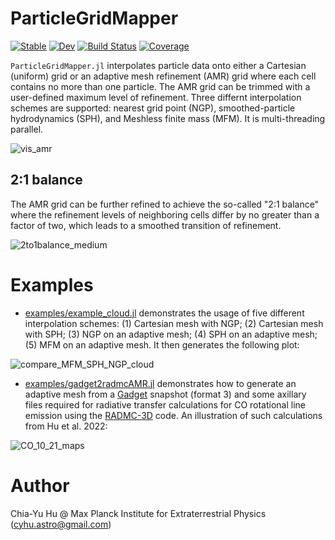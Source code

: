 # ParticleGridMapper

[![Stable](https://img.shields.io/badge/docs-stable-blue.svg)](https://huchiayu.github.io/ParticleGridMapper.jl/stable)
[![Dev](https://img.shields.io/badge/docs-dev-blue.svg)](https://huchiayu.github.io/ParticleGridMapper.jl/dev)
[![Build Status](https://github.com/huchiayu/ParticleGridMapper.jl/workflows/CI/badge.svg)](https://github.com/huchiayu/ParticleGridMapper.jl/actions)
[![Coverage](https://codecov.io/gh/huchiayu/ParticleGridMapper.jl/branch/master/graph/badge.svg)](https://codecov.io/gh/huchiayu/ParticleGridMapper.jl)


```ParticleGridMapper.jl``` interpolates particle data onto either a Cartesian (uniform) grid or an adaptive mesh refinement (AMR) grid where each cell contains no more than one particle. The AMR grid can be trimmed with a user-defined maximum level of refinement. Three differnt interpolation schemes are supported: nearest grid point (NGP), smoothed-particle hydrodynamics (SPH), and Meshless finite mass (MFM). It is multi-threading parallel.

![vis_amr](https://user-images.githubusercontent.com/23061774/137218103-79a368f5-1de1-42a0-836a-3530e2a03ffa.png)

## 2:1 balance

The AMR grid can be further refined to achieve the so-called "2:1 balance" where the refinement levels of neighboring cells differ by no greater than a factor of two, which leads to a smoothed transition of refinement.

![2to1balance_medium](https://user-images.githubusercontent.com/23061774/137220920-c9c07570-d658-4fb8-b34c-2c305196c67b.gif)


# Examples

 - [examples/example_cloud.jl](https://github.com/huchiayu/ParticleGridMapper.jl/blob/master/examples/example_cloud.jl) demonstrates the usage of five different interpolation schemes: (1) Cartesian mesh with NGP; (2) Cartesian mesh with SPH; (3) NGP on an adaptive mesh; (4) SPH on an adaptive mesh; (5) MFM on an adaptive mesh. It then generates the following plot:

![compare_MFM_SPH_NGP_cloud](https://user-images.githubusercontent.com/23061774/148554036-fe67d4b4-5f02-41bf-a079-7f93c46ec2d7.png)

 - [examples/gadget2radmcAMR.jl](https://github.com/huchiayu/ParticleGridMapper.jl/blob/master/examples/gadget2radmcAMR.jl) demonstrates how to generate an adaptive mesh from a [Gadget](https://wwwmpa.mpa-garching.mpg.de/gadget4/) snapshot (format 3) and some axillary files required for radiative transfer calculations for CO rotational line emission using the [RADMC-3D](https://www.ita.uni-heidelberg.de/~dullemond/software/radmc-3d/) code. An illustration of such calculations from Hu et al. 2022:

![CO_10_21_maps](https://user-images.githubusercontent.com/23061774/148557075-d33fcdc0-862a-4e6c-bcaf-7e545c4f1ce1.png)

# Author
Chia-Yu Hu @ Max Planck Institute for Extraterrestrial Physics 
(cyhu.astro@gmail.com)
